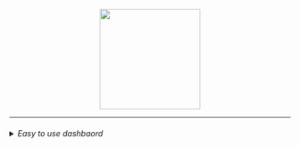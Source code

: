 <p align="center"> <img src="https://i.imgur.com/pch9ykm.png" width="180" hight="180"> </p>

***

<h6>
<details>
  <summary>Easy to use dashbaord</summary>
  
![ ](https://i.imgur.com/sLoI2HT.png)
![ ](https://i.imgur.com/cZ3geED.png)
![ ](https://i.imgur.com/oVbRYuv.png)

</details>
</h6>
